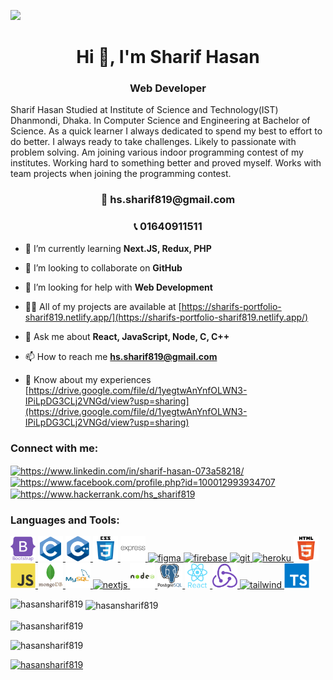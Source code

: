 ![](https://media-exp1.licdn.com/dms/image/C5616AQGLbZNMc8z1EA/profile-displaybackgroundimage-shrink_350_1400/0/1663530355514?e=1669248000&v=beta&t=qB1xdaO3tYcehiUcIbBpBrJcDbkYYomJyNAm-E5Ng-g)

<h1 align="center">Hi 👋, I'm Sharif Hasan</h1>
<h3 align="center">Web Developer</h3>


Sharif Hasan
Studied at Institute of Science and Technology(IST) Dhanmondi, Dhaka. In Computer Science and Engineering at Bachelor of Science.
As a quick learner I always dedicated to spend my best to effort to do better. I always ready to take challenges. Likely to passionate with problem solving. Am joining various indoor programming contest of my institutes. Working hard to something better and proved myself. Works with team projects when joining the programming contest.
<h3 align="center">📧 hs.sharif819@gmail.com</h3>
<h3 align="center">📞 01640911511</h3>

- 🌱 I’m currently learning **Next.JS, Redux, PHP**

- 👯 I’m looking to collaborate on **GitHub**

- 🤝 I’m looking for help with **Web Development**

- 👨‍💻 All of my projects are available at [https://sharifs-portfolio-sharif819.netlify.app/](https://sharifs-portfolio-sharif819.netlify.app/)

- 💬 Ask me about **React, JavaScript, Node, C, C++**

- 📫 How to reach me **hs.sharif819@gmail.com**

- 📄 Know about my experiences [https://drive.google.com/file/d/1yegtwAnYnfOLWN3-IPiLpDG3CLj2VNGd/view?usp=sharing](https://drive.google.com/file/d/1yegtwAnYnfOLWN3-IPiLpDG3CLj2VNGd/view?usp=sharing)

<h3 align="left">Connect with me:</h3>
<p align="left">
<a href="https://linkedin.com/in/https://www.linkedin.com/in/sharif-hasan-073a58218/" target="blank"><img align="center" src="https://raw.githubusercontent.com/rahuldkjain/github-profile-readme-generator/master/src/images/icons/Social/linked-in-alt.svg" alt="https://www.linkedin.com/in/sharif-hasan-073a58218/" height="30" width="40" /></a>
<a href="https://fb.com/https://www.facebook.com/profile.php?id=100012993934707" target="blank"><img align="center" src="https://raw.githubusercontent.com/rahuldkjain/github-profile-readme-generator/master/src/images/icons/Social/facebook.svg" alt="https://www.facebook.com/profile.php?id=100012993934707" height="30" width="40" /></a>
<a href="https://www.hackerearth.com/https://www.hackerrank.com/hs_sharif819" target="blank"><img align="center" src="https://raw.githubusercontent.com/rahuldkjain/github-profile-readme-generator/master/src/images/icons/Social/hackerearth.svg" alt="https://www.hackerrank.com/hs_sharif819" height="30" width="40" /></a>
</p>

<h3 align="left">Languages and Tools:</h3>
<p align="left"> <a href="https://getbootstrap.com" target="_blank" rel="noreferrer"> <img src="https://raw.githubusercontent.com/devicons/devicon/master/icons/bootstrap/bootstrap-plain-wordmark.svg" alt="bootstrap" width="40" height="40"/> </a> <a href="https://www.cprogramming.com/" target="_blank" rel="noreferrer"> <img src="https://raw.githubusercontent.com/devicons/devicon/master/icons/c/c-original.svg" alt="c" width="40" height="40"/> </a> <a href="https://www.w3schools.com/cpp/" target="_blank" rel="noreferrer"> <img src="https://raw.githubusercontent.com/devicons/devicon/master/icons/cplusplus/cplusplus-original.svg" alt="cplusplus" width="40" height="40"/> </a> <a href="https://www.w3schools.com/css/" target="_blank" rel="noreferrer"> <img src="https://raw.githubusercontent.com/devicons/devicon/master/icons/css3/css3-original-wordmark.svg" alt="css3" width="40" height="40"/> </a> <a href="https://expressjs.com" target="_blank" rel="noreferrer"> <img src="https://raw.githubusercontent.com/devicons/devicon/master/icons/express/express-original-wordmark.svg" alt="express" width="40" height="40"/> </a> <a href="https://www.figma.com/" target="_blank" rel="noreferrer"> <img src="https://www.vectorlogo.zone/logos/figma/figma-icon.svg" alt="figma" width="40" height="40"/> </a> <a href="https://firebase.google.com/" target="_blank" rel="noreferrer"> <img src="https://www.vectorlogo.zone/logos/firebase/firebase-icon.svg" alt="firebase" width="40" height="40"/> </a> <a href="https://git-scm.com/" target="_blank" rel="noreferrer"> <img src="https://www.vectorlogo.zone/logos/git-scm/git-scm-icon.svg" alt="git" width="40" height="40"/> </a> <a href="https://heroku.com" target="_blank" rel="noreferrer"> <img src="https://www.vectorlogo.zone/logos/heroku/heroku-icon.svg" alt="heroku" width="40" height="40"/> </a> <a href="https://www.w3.org/html/" target="_blank" rel="noreferrer"> <img src="https://raw.githubusercontent.com/devicons/devicon/master/icons/html5/html5-original-wordmark.svg" alt="html5" width="40" height="40"/> </a> <a href="https://developer.mozilla.org/en-US/docs/Web/JavaScript" target="_blank" rel="noreferrer"> <img src="https://raw.githubusercontent.com/devicons/devicon/master/icons/javascript/javascript-original.svg" alt="javascript" width="40" height="40"/> </a> <a href="https://www.mongodb.com/" target="_blank" rel="noreferrer"> <img src="https://raw.githubusercontent.com/devicons/devicon/master/icons/mongodb/mongodb-original-wordmark.svg" alt="mongodb" width="40" height="40"/> </a> <a href="https://www.mysql.com/" target="_blank" rel="noreferrer"> <img src="https://raw.githubusercontent.com/devicons/devicon/master/icons/mysql/mysql-original-wordmark.svg" alt="mysql" width="40" height="40"/> </a> <a href="https://nextjs.org/" target="_blank" rel="noreferrer"> <img src="https://cdn.worldvectorlogo.com/logos/nextjs-2.svg" alt="nextjs" width="40" height="40"/> </a> <a href="https://nodejs.org" target="_blank" rel="noreferrer"> <img src="https://raw.githubusercontent.com/devicons/devicon/master/icons/nodejs/nodejs-original-wordmark.svg" alt="nodejs" width="40" height="40"/> </a> <a href="https://www.postgresql.org" target="_blank" rel="noreferrer"> <img src="https://raw.githubusercontent.com/devicons/devicon/master/icons/postgresql/postgresql-original-wordmark.svg" alt="postgresql" width="40" height="40"/> </a> <a href="https://reactjs.org/" target="_blank" rel="noreferrer"> <img src="https://raw.githubusercontent.com/devicons/devicon/master/icons/react/react-original-wordmark.svg" alt="react" width="40" height="40"/> </a> <a href="https://redux.js.org" target="_blank" rel="noreferrer"> <img src="https://raw.githubusercontent.com/devicons/devicon/master/icons/redux/redux-original.svg" alt="redux" width="40" height="40"/> </a> <a href="https://tailwindcss.com/" target="_blank" rel="noreferrer"> <img src="https://www.vectorlogo.zone/logos/tailwindcss/tailwindcss-icon.svg" alt="tailwind" width="40" height="40"/> </a> <a href="https://www.typescriptlang.org/" target="_blank" rel="noreferrer"> <img src="https://raw.githubusercontent.com/devicons/devicon/master/icons/typescript/typescript-original.svg" alt="typescript" width="40" height="40"/> </a> </p>

<p><img align="left" src="https://github-readme-stats.vercel.app/api/top-langs?username=hasansharif819&show_icons=true&locale=en&layout=compact" alt="hasansharif819" /></p>

<p>&nbsp;<img align="center" src="https://github-readme-stats.vercel.app/api?username=hasansharif819&show_icons=true&locale=en" alt="hasansharif819" /></p>

<p><img align="center" src="https://github-readme-streak-stats.herokuapp.com/?user=hasansharif819&" alt="hasansharif819" /></p>

<p align="left"> <img src="https://komarev.com/ghpvc/?username=hasansharif819&label=Profile%20views&color=0e75b6&style=flat" alt="hasansharif819" /> </p>

<p align="left"> <a href="https://github.com/ryo-ma/github-profile-trophy"><img src="https://github-profile-trophy.vercel.app/?username=hasansharif819" alt="hasansharif819" /></a> </p>

